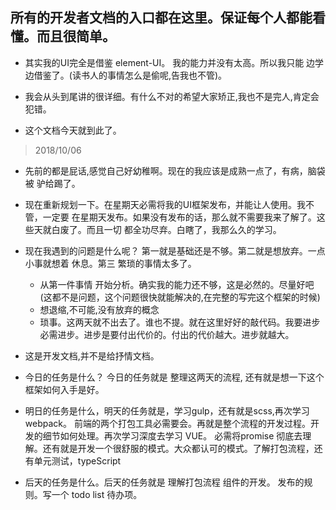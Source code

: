 ## 所有的开发者文档的入口都在这里。保证每个人都能看懂。而且很简单。

* 其实我的UI完全是借鉴 element-UI。 我的能力并没有太高。所以我只能
边学边借鉴了。(读书人的事情怎么是偷呢,告我也不管)。

* 我会从头到尾讲的很详细。有什么不对的希望大家矫正,我也不是完人,肯定会犯错。

* 这个文档今天就到此了。

> 2018/10/06

* 先前的都是屁话,感觉自己好幼稚啊。现在的我应该是成熟一点了，有病，脑袋被
驴给踢了。

* 现在重新规划一下。在星期天必需将我的UI框架发布，并能让人使用。我不管，一定要
在星期天发布。如果没有发布的话，那么就不需要我来了解了。这些天就白废了。而且一切
都全功尽弃。白瞎了，我那么久的学习。

* 现在我遇到的问题是什么呢？ 第一就是基础还是不够。第二就是想放弃。一点小事就想着
休息。第三 繁琐的事情太多了。
  * 从第一件事情 开始分析。确实我的能力还不够，这是必然的。尽量好吧(这都不是问题，这个问题很快就能解决的,在完整的写完这个框架的时候)
  * 想退缩,不可能,没有放弃的概念
  * 琐事。这两天就不出去了。谁也不提。就在这里好好的敲代码。我要进步必需进步。进步是要付出代价的。付出的代价越大。进步就越大。

* 这是开发文档,并不是给抒情文档。

* 今日的任务是什么？ 今日的任务就是 整理这两天的流程, 还有就是想一下这个框架如何入手是好。
* 明日的任务是什么，明天的任务就是，学习gulp，还有就是scss,再次学习 webpack。
前端的两个打包工具必需要会。再就是整个流程的开发过程。开发的细节如何处理。再次学习深度去学习 VUE。 必需将promise 彻底去理解。还有就是开发一个很舒服的模式。大众都认可的模式。了解打包流程，还有单元测试，typeScript
* 后天的任务是什么。后天的任务就是 理解打包流程 组件的开发。 发布的规则。写一个
todo list 待办项。